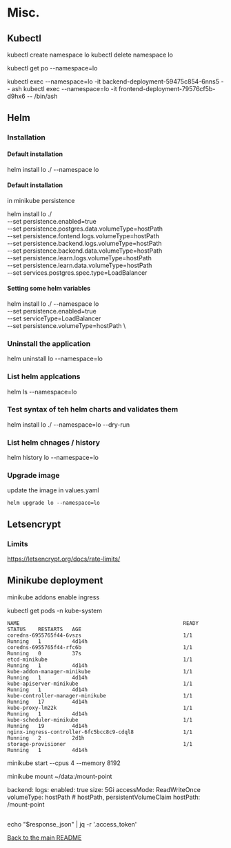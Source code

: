 # Misc. 

## Kubectl

kubectl create namespace lo
kubectl delete namespace lo

kubectl get po --namespace=lo

kubectl exec --namespace=lo -it backend-deployment-59475c854-6nns5 -- ash
kubectl exec --namespace=lo -it frontend-deployment-79576cf5b-d9hx6  -- /bin/ash

## Helm

### Installation
#### Default installation 

helm install lo ./  --namespace lo

#### Default installation 

in minikube persistence 

helm install lo ./  \
  --set persistence.enabled=true \
  --set persistence.postgres.data.volumeType=hostPath \
  --set persistence.fontend.logs.volumeType=hostPath \
  --set persistence.backend.logs.volumeType=hostPath \
  --set persistence.backend.data.volumeType=hostPath \
  --set persistence.learn.logs.volumeType=hostPath \
  --set persistence.learn.data.volumeType=hostPath \
  --set services.postgres.spec.type=LoadBalancer 

#### Setting some helm variables
helm install lo ./  --namespace lo \
  --set persistence.enabled=true \
  --set serviceType=LoadBalancer \
  --set persistence.volumeType=hostPath \

### Uninstall the application
helm uninstall lo --namespace=lo

### List helm applcations
helm ls --namespace=lo

### Test syntax of teh helm charts and validates them 
helm install  lo ./ --namespace=lo --dry-run

### List helm chnages / history
helm history lo --namespace=lo 

### Upgrade image

update the image in values.yaml

```
helm upgrade lo --namespace=lo
```

## Letsencrypt

### Limits

https://letsencrypt.org/docs/rate-limits/


## Minikube deployment

minikube addons enable ingress

kubectl get pods -n kube-system

```
NAME                                                     READY   STATUS    RESTARTS   AGE
coredns-6955765f44-6vszs                                 1/1     Running   1          4d14h
coredns-6955765f44-rfc6b                                 1/1     Running   0          37s
etcd-minikube                                            1/1     Running   1          4d14h
kube-addon-manager-minikube                              1/1     Running   1          4d14h
kube-apiserver-minikube                                  1/1     Running   1          4d14h
kube-controller-manager-minikube                         1/1     Running   17         4d14h
kube-proxy-lm22k                                         1/1     Running   1          4d14h
kube-scheduler-minikube                                  1/1     Running   19         4d14h
nginx-ingress-controller-6fc5bcc8c9-cdql8                1/1     Running   2          2d1h
storage-provisioner                                      1/1     Running   1          4d14h
```

minikube start --cpus 4 --memory 8192


minikube mount ~/data:/mount-point

backend:
    logs:
      enabled: true
      size: 5Gi
      accessMode: ReadWriteOnce
      volumeType: hostPath # hostPath, persistentVolumeClaim 
      hostPath: /mount-point

##
echo "$response_json" | jq -r '.access_token'

[Back to the main README](../README.md)
